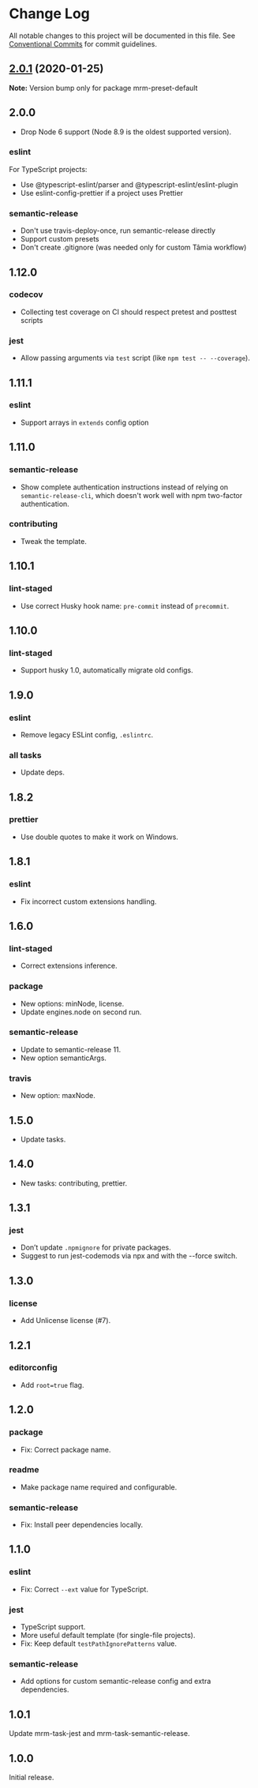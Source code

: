 # Change Log

All notable changes to this project will be documented in this file.
See [Conventional Commits](https://conventionalcommits.org) for commit guidelines.

## [2.0.1](https://github.com/sapegin/mrm-tasks/compare/mrm-preset-default@2.0.0...mrm-preset-default@2.0.1) (2020-01-25)

**Note:** Version bump only for package mrm-preset-default





## 2.0.0

- Drop Node 6 support (Node 8.9 is the oldest supported version).

### eslint

For TypeScript projects:

- Use @typescript-eslint/parser and @typescript-eslint/eslint-plugin
- Use eslint-config-prettier if a project uses Prettier

### semantic-release

- Don't use travis-deploy-once, run semantic-release directly
- Support custom presets
- Don't create .gitignore (was needed only for custom Tâmia workflow)

## 1.12.0

### codecov

- Collecting test coverage on CI should respect pretest and posttest scripts

### jest

- Allow passing arguments via `test` script (like `npm test -- --coverage`).

## 1.11.1

### eslint

- Support arrays in `extends` config option

## 1.11.0

### semantic-release

- Show complete authentication instructions instead of relying on `semantic-release-cli`, which doesn't work well with npm two-factor authentication.

### contributing

- Tweak the template.

## 1.10.1

### lint-staged

- Use correct Husky hook name: `pre-commit` instead of `precommit`.

## 1.10.0

### lint-staged

- Support husky 1.0, automatically migrate old configs.

## 1.9.0

### eslint

- Remove legacy ESLint config, `.eslintrc`.

### all tasks

- Update deps.

## 1.8.2

### prettier

- Use double quotes to make it work on Windows.

## 1.8.1

### eslint

- Fix incorrect custom extensions handling.

## 1.6.0

### lint-staged

- Correct extensions inference.

### package

- New options: minNode, license.
- Update engines.node on second run.

### semantic-release

- Update to semantic-release 11.
- New option semanticArgs.

### travis

- New option: maxNode.

## 1.5.0

- Update tasks.

## 1.4.0

- New tasks: contributing, prettier.

## 1.3.1

### jest

- Don’t update `.npmignore` for private packages.
- Suggest to run jest-codemods via npx and with the --force switch.

## 1.3.0

### license

- Add Unlicense license (#7).

## 1.2.1

### editorconfig

- Add `root=true` flag.

## 1.2.0

### package

- Fix: Correct package name.

### readme

- Make package name required and configurable.

### semantic-release

- Fix: Install peer dependencies locally.

## 1.1.0

### eslint

- Fix: Correct `--ext` value for TypeScript.

### jest

- TypeScript support.
- More useful default template (for single-file projects).
- Fix: Keep default `testPathIgnorePatterns` value.

### semantic-release

- Add options for custom semantic-release config and extra dependencies.

## 1.0.1

Update mrm-task-jest and mrm-task-semantic-release.

## 1.0.0

Initial release.
